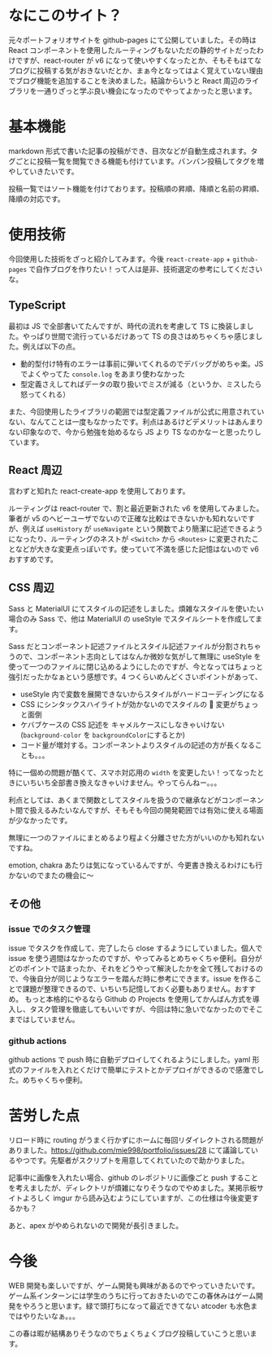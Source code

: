 # なにこのサイト？

元々ポートフォリオサイトを github-pages にて公開していました。その時は React コンポーネントを使用したルーティングもないただの静的サイトだったわけですが、react-router が v6 になって使いやすくなったとか、そもそもはてなブログに投稿する気がおきないだとか、まぁ今となってはよく覚えていない理由でブログ機能を追加することを決めました。結論からいうと React 周辺のライブラリを一通りざっと学ぶ良い機会になったのでやってよかったと思います。

# 基本機能

markdown 形式で書いた記事の投稿ができ、目次などが自動生成されます。タグごとに投稿一覧を閲覧できる機能も付けています。バンバン投稿してタグを増やしていきたいです。

投稿一覧ではソート機能を付けております。投稿順の昇順、降順と名前の昇順、降順の対応です。

# 使用技術

今回使用した技術をざっと紹介してみます。今後 `react-create-app` + `github-pages` で自作ブログを作りたい！って人は是非、技術選定の参考にしてくださいな。

## TypeScript

最初は JS で全部書いてたんですが、時代の流れを考慮して TS に換装しました。やっぱり世間で流行っているだけあって TS の良さはめちゃくちゃ感じました。例えば以下の点。

- 動的型付け特有のエラーは事前に弾いてくれるのでデバッグがめちゃ楽。JS でよくやってた `console.log` をあまり使わなかった
- 型定義さえしてればデータの取り扱いでミスが減る（というか、ミスしたら怒ってくれる）

また、今回使用したライブラリの範囲では型定義ファイルが公式に用意されていない、なんてことは一度もなかったです。利点はあるけどデメリットはあんまりない印象なので、今から勉強を始めるなら JS より TS なのかなーと思ったりしています。

## React 周辺

言わずと知れた react-create-app を使用しております。

ルーティングは react-router で、割と最近更新された v6 を使用してみました。筆者が v5 のヘビーユーザでないので正確な比較はできないかも知れないですが、例えば `useHistory` が `useNavigate` という関数でより簡潔に記述できるようになったり、ルーティングのネストが `<Switch>` から `<Routes>` に変更されたことなどが大きな変更点っぽいです。使っていて不満を感じた記憶はないので v6 おすすめです。

## CSS 周辺

Sass と MaterialUI にてスタイルの記述をしました。煩雑なスタイルを使いたい場合のみ Sass で、他は MaterialUI の useStyle でスタイルシートを作成してます。

Sass だとコンポーネント記述ファイルとスタイル記述ファイルが分割されちゃうので、コンポーネント志向としてはなんか微妙な気がして無理に useStyle を使って一つのファイルに閉じ込めるようにしたのですが、今となってはちょっと強引だったかなぁという感想です。4 つくらいめんどくさいポイントがあって、

- useStyle 内で変数を展開できないからスタイルがハードコーディングになる
- CSS にシンタックスハイライトが効かないのでスタイルの  変更がちょっと面倒
- ケバブケースの CSS 記述を キャメルケースにしなきゃいけない (`background-color` を `backgroundColor`にするとか)
- コード量が増対する。コンポーネントよりスタイルの記述の方が長くなることも。。。

特に一個めの問題が酷くて、スマホ対応用の `width` を変更したい！ってなったときにいちいち全部書き換えなきゃいけません。やってらんねー。。。

利点としては、あくまで関数としてスタイルを扱うので継承などがコンポーネント間で扱えるみたいなんですが、そもそも今回の開発範囲では有効に使える場面が少なかったです。

無理に一つのファイルにまとめるより程よく分離させた方がいいのかも知れないですね。

emotion, chakra あたりは気になっているんですが、今更書き換えるわけにも行かないのでまたの機会に〜

## その他

### issue でのタスク管理

issue でタスクを作成して、完了したら close するようにしていました。個人で issue を使う週間はなかったのですが、やってみるとめちゃくちゃ便利。自分がどのポイントで詰まったか、それをどうやって解決したかを全て残しておけるので、今後自分が同じようなエラーを踏んだ時に参考にできます。issue を作ることで課題が整理できるので、いちいち記憶しておく必要もありません。おすすめ。
もっと本格的にやるなら Github の Projects を使用してかんばん方式を導入し、タスク管理を徹底してもいいですが、今回は特に急いでなかったのでそこまではしていません。

### github actions

github actions で push 時に自動デプロイしてくれるようにしました。yaml 形式のファイルを入れとくだけで簡単にテストとかデプロイができるので感激でした。めちゃくちゃ便利。

# 苦労した点

リロード時に routing がうまく行かずにホームに毎回リダイレクトされる問題がありました。https://github.com/mie998/portfolio/issues/28 にて議論しているやつです。先駆者がスクリプトを用意してくれていたので助かりました。

記事中に画像を入れたい場合、github のレポジトリに画像ごと push することを考えましたが、ディレクトリが煩雑になりそうなのでやめました。某掲示板サイトよろしく imgur から読み込むようにしていますが、この仕様は今後変更するかも？

あと、apex がやめられないので開発が長引きました。

# 今後

WEB 開発も楽しいですが、ゲーム開発も興味があるのでやっていきたいです。ゲーム系インターンには学生のうちに行っておきたいのでこの春休みはゲーム開発をやろうと思います。緑で頭打ちになって最近できてない atcoder も水色まではやりたいなぁ。。。

この春は暇が結構ありそうなのでちょくちょくブログ投稿していこうと思います。
